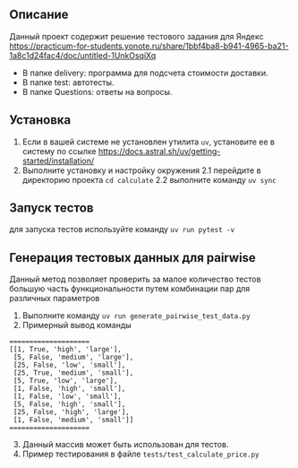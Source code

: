 ## Описание
Данный проект содержит решение тестового задания для Яндекс
https://practicum-for-students.yonote.ru/share/1bbf4ba8-b941-4965-ba21-1a8c1d24fac4/doc/untitled-1UnkOsqiXq

- В папке delivery: программа для подсчета стоимости доставки.
- В папке test: автотесты.
- В папке Questions: ответы на вопросы.

## Установка

1. Если в вашей системе не установлен утилита `uv`, установите ее в систему
по ссылке https://docs.astral.sh/uv/getting-started/installation/
2. Выполните установку и настройку окружения
   2.1 перейдите в директорию проекта `cd calculate`
   2.2 выполните команду `uv sync`

## Запуск тестов
для запуска тестов используйте команду
`uv run pytest -v`


## Генерация тестовых данных для pairwise

Данный метод позволяет проверить за малое количество тестов 
большую часть функциональности путем комбинации пар для различных параметров

1. Выполните команду
`uv run generate_pairwise_test_data.py`
2. Примерный вывод команды
```
====================
[[1, True, 'high', 'large'],
 [5, False, 'medium', 'large'],
 [25, False, 'low', 'small'],
 [25, True, 'medium', 'small'],
 [5, True, 'low', 'large'],
 [1, False, 'high', 'small'],
 [1, False, 'low', 'small'],
 [5, False, 'high', 'small'],
 [25, False, 'high', 'large'],
 [1, False, 'medium', 'small']]
====================
```
3. Данный массив может быть использован для тестов.
4. Пример тестирования в файле `tests/test_calculate_price.py`

